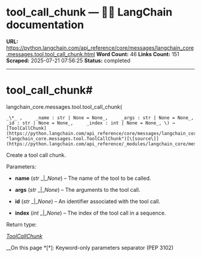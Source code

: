 # tool_call_chunk — 🦜🔗 LangChain  documentation

**URL:** https://python.langchain.com/api_reference/core/messages/langchain_core.messages.tool.tool_call_chunk.html
**Word Count:** 46
**Links Count:** 151
**Scraped:** 2025-07-21 07:56:25
**Status:** completed

---

# tool\_call\_chunk\#

langchain\_core.messages.tool.tool\_call\_chunk\(

    _\*_ ,     _name : str | None = None_,     _args : str | None = None_,     _id : str | None = None_,     _index : int | None = None_, \) → [ToolCallChunk](https://python.langchain.com/api_reference/core/messages/langchain_core.messages.tool.ToolCallChunk.html#langchain_core.messages.tool.ToolCallChunk "langchain_core.messages.tool.ToolCallChunk")[\[source\]](https://python.langchain.com/api_reference/_modules/langchain_core/messages/tool.html#tool_call_chunk)\#     

Create a tool call chunk.

Parameters:     

  * **name** \(_str_ _|__None_\) – The name of the tool to be called.

  * **args** \(_str_ _|__None_\) – The arguments to the tool call.

  * **id** \(_str_ _|__None_\) – An identifier associated with the tool call.

  * **index** \(_int_ _|__None_\) – The index of the tool call in a sequence.

Return type:     

[_ToolCallChunk_](https://python.langchain.com/api_reference/core/messages/langchain_core.messages.tool.ToolCallChunk.html#langchain_core.messages.tool.ToolCallChunk "langchain_core.messages.tool.ToolCallChunk")

__On this page   *[\*]: Keyword-only parameters separator (PEP 3102)